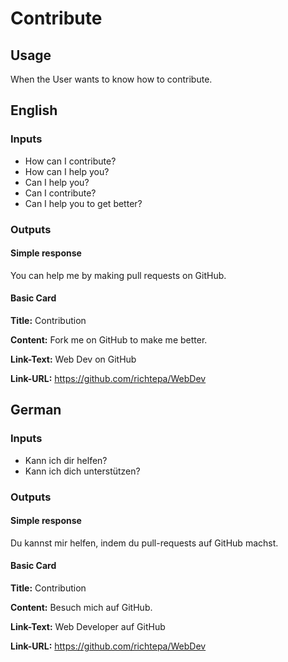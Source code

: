# Contribute
## Usage
When the User wants to know how to contribute.
## English
### Inputs
* How can I contribute?
* How can I help you?
* Can I help you?
* Can I contribute?
* Can I help you to get better?
### Outputs
#### Simple response
You can help me by making pull requests on GitHub.
#### Basic Card
**Title:** Contribution

**Content:** Fork me on GitHub to make me better.

**Link-Text:** Web Dev on GitHub

**Link-URL:** https://github.com/richtepa/WebDev
## German
### Inputs
* Kann ich dir helfen?
* Kann ich dich unterstützen?
### Outputs
#### Simple response
Du kannst mir helfen, indem du pull-requests auf GitHub machst.
#### Basic Card
**Title:** Contribution

**Content:** Besuch mich auf GitHub.

**Link-Text:** Web Developer auf GitHub

**Link-URL:** https://github.com/richtepa/WebDev
